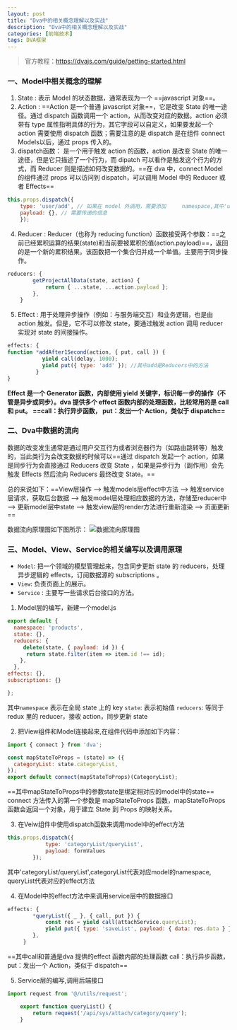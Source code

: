 ```yaml
---
layout: post
title: "Dva中的相关概念理解以及实战"
description: "Dva中的相关概念理解以及实战"
categories: [前端技术]
tags: DVA框架
---
```


> 官方教程：https://dvajs.com/guide/getting-started.html

### 一、Model中相关概念的理解
1. State : 表示 Model 的状态数据，通常表现为一个 ==javascript 对象==。
2. Action : ==Action 是一个普通 javascript 对象==，它是改变 State 的唯一途径。通过 dispatch 函数调用一个 action，从而改变对应的数据。action 必须带有 type 属性指明具体的行为，其它字段可以自定义，如果要发起一个 action 需要使用 dispatch 函数；需要注意的是 dispatch 是在组件 connect Models以后，通过 props 传入的。
3. dispatch函数： 是一个用于触发 action 的函数，action 是改变 State 的唯一途径，但是它只描述了一个行为，而 dipatch 可以看作是触发这个行为的方式，而 Reducer 则是描述如何改变数据的。==在 dva 中，connect Model 的组件通过 props 可以访问到 dispatch，可以调用 Model 中的 Reducer 或者 Effects==

```javascript
this.props.dispatch({
  	type: 'user/add', // 如果在 model 外调用，需要添加 	namespace,其中'user/add'中的user即为model中的namespace,add是reducers中的方法
  	payload: {}, // 需要传递的信息
	});
```
4. Reducer : Reducer（也称为 reducing function）函数接受两个参数：==之前已经累积运算的结果(state)和当前要被累积的值(action.payload)==，返回的是一个新的累积结果。该函数把一个集合归并成一个单值。主要用于同步操作。
```javascript
reducers: {
    	getProjectAllData(state, action) {
        	return { ...state, ...action.payload };
    	},
	}
```

5.  Effect : 用于处理异步操作（例如：与服务端交互）和业务逻辑，也是由 action 触发。但是，它不可以修改 state，要通过触发 action 调用 reducer 实现对 state 的间接操作。 
```javascript
effects: {
function *addAfter1Second(action, { put, call }) {
           yield call(delay, 1000);
           yield put({ type: 'add' }); //其中add是Reducers中的方法
         }
}
```
**Effect 是一个 Generator 函数，内部使用 yield 关键字，标识每一步的操作（不管是异步或同步）。dva 提供多个 effect 函数内部的处理函数，比较常用的是 call 和 put。
==call：执行异步函数，  put：发出一个 Action，类似于 dispatch==** 

### 二、Dva中数据的流向

数据的改变发生通常是通过用户交互行为或者浏览器行为（如路由跳转等）触发的，当此类行为会改变数据的时候可以==通过 dispatch 发起一个 action，如果是同步行为会直接通过 Reducers 改变 State ，如果是异步行为（副作用）会先触发 Effects 然后流向 Reducers 最终改变 State。==

总的来说如下：==View层操作 –> 触发models层effect中方法 –> 触发service层请求，获取后台数据 –> 触发model层处理相应数据的方法，存储至reducer中 –> 更新model层中state –> 触发view层的render方法进行重新渲染 –> 页面更新==

 数据流向原理图如下图所示：
![数据流向原理图](https://i.loli.net/2019/09/18/cSo1mQHPgfXhJbt.png)
  


### 三、Model、View、Service的相关编写以及调用原理

- ```Model```:  把一个领域的模型管理起来，包含同步更新 state 的 reducers，处理异步逻辑的 effects，订阅数据源的 subscriptions 。
- ```View```: 负责页面上的展示。
- ```Service``` :  主要写一些请求后台接口的方法。

1. Model层的编写，新建一个model.js 
```javascript
export default {
  namespace: 'products',
  state: {},
  reducers: {
     delete(state, { payload: id }) {
      return state.filter(item => item.id !== id);
    },
  },
effects: {},
subscriptions: {}

};
```
其中```namespace``` 表示在全局 state 上的 key
```state```:  表示初始值
```reducers```: 等同于 redux 里的 reducer，接收 action，同步更新 state

2. 把View组件和Model连接起来,在组件代码中添加如下内容：
```javascript
import { connect } from 'dva';

const mapStateToProps = (state) => ({
  categoryList: state.categoryList,
});
export default connect(mapStateToProps)(CategoryList);
```
==其中mapStateToProps中的参数state是绑定相对应的model中的state==
connect 方法传入的第一个参数是 mapStateToProps 函数，mapStateToProps 函数会返回一个对象，用于建立 State 到 Props 的映射关系。

3. 在Veiw组件中使用dispatch函数来调用model中的effect方法
```javascript
this.props.dispatch({
      		type: 'categoryList/queryList',
      		payload: formValues
    	});
```
其中'categoryList/queryList',categoryList代表对应model的namespace,  queryList代表对应的effect方法

4. 在Model中的effect方法中来调用service层中的数据接口
```javascript
effects: {
    	*queryList({ _ }, { call, put }) {
      		const res = yield call(attachService.queryList);
      		yield put({ type: 'saveList', payload: { data: res.data } });
    	},
     }

```
==其中call和普通是dva 提供的effect 函数内部的处理函数
call：执行异步函数，  put：发出一个 Action，类似于 dispatch==

5. Service层的编写,调用后端接口
```javascript
import request from '@/utils/request';

    export function queryList() {
        return request('/api/sys/attach/category/query');
    }
```

